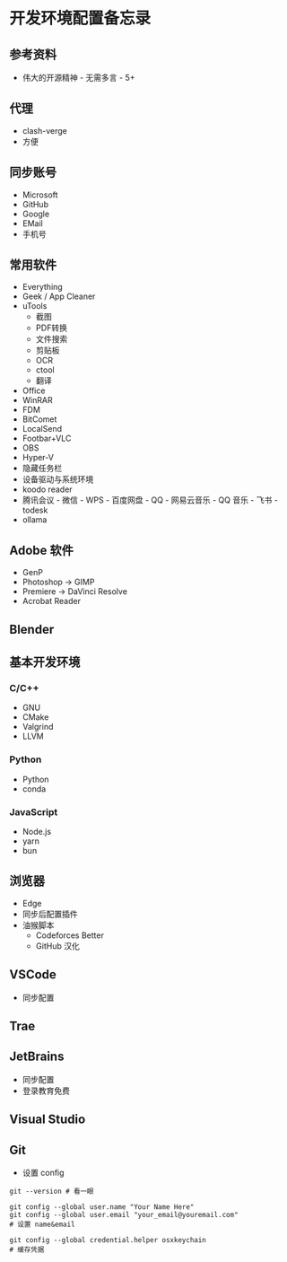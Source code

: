 # 开发环境配置备忘录

## 参考资料

- 伟大的开源精神 - 无需多言 - 5+

## 代理

- clash-verge
- 方便

## 同步账号

- Microsoft
- GitHub
- Google
- EMail
- 手机号

## 常用软件

- Everything
- Geek / App Cleaner
- uTools
    - 截图
    - PDF转换
    - 文件搜索
    - 剪贴板
    - OCR
    - ctool
    - 翻译
- Office
- WinRAR
- FDM
- BitComet
- LocalSend
- Footbar+VLC
- OBS
- Hyper-V
- 隐藏任务栏
- 设备驱动与系统环境
- koodo reader
- 腾讯会议 - 微信 - WPS - 百度网盘 - QQ - 网易云音乐 - QQ 音乐 - 飞书 - todesk
- ollama

## Adobe 软件

- GenP
- Photoshop -> GIMP
- Premiere -> DaVinci Resolve
- Acrobat Reader

## Blender

## 基本开发环境

### C/C++

- GNU
- CMake
- Valgrind
- LLVM

### Python

- Python
- conda

### JavaScript

- Node.js
- yarn
- bun

## 浏览器

- Edge
- 同步后配置插件
- 油猴脚本
    - Codeforces Better
    - GitHub 汉化

## VSCode

- 同步配置

## Trae

## JetBrains

- 同步配置
- 登录教育免费

## Visual Studio

## Git

- 设置 config

```shell
git --version # 看一眼

git config --global user.name "Your Name Here"
git config --global user.email "your_email@youremail.com"
# 设置 name&email

git config --global credential.helper osxkeychain
# 缓存凭据
```
